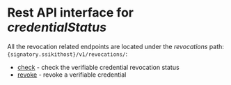 # Rest API interface for _credentialStatus_

All the revocation related endpoints are located under the _revocations_ path:
`{signatory.ssikithost}/v1/revocations/`:
- [check](check-status.md) - check the verifiable credential revocation status
- [revoke](revoke.md) - revoke a verifiable credential